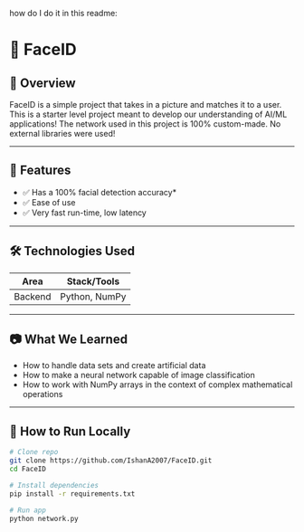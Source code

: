 how do I do it in this readme:

# 🧠 FaceID

## 📌 Overview
FaceID is a simple project that takes in a picture and matches it to a user. This is a starter level project meant to develop our understanding of AI/ML applications! The network used in this project is 100% custom-made. No external libraries were used!

---

## 🚀 Features
- ✅ Has a 100% facial detection accuracy*
- ✅ Ease of use
- ✅ Very fast run-time, low latency

---

## 🛠️ Technologies Used

| Area            | Stack/Tools                                   |
|-----------------|-----------------------------------------------|
| Backend         | Python, NumPy                                 |

---

## 📷 What We Learned
- How to handle data sets and create artificial data
- How to make a neural network capable of image classification
- How to work with NumPy arrays in the context of complex mathematical operations

---

## 🧪 How to Run Locally

```bash
# Clone repo
git clone https://github.com/IshanA2007/FaceID.git
cd FaceID

# Install dependencies
pip install -r requirements.txt

# Run app
python network.py
